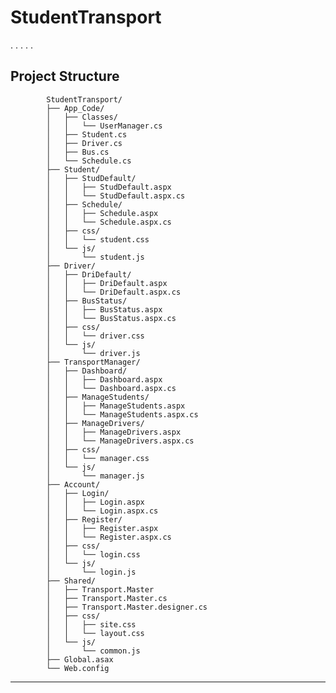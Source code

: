 # StudentTransport

.
.
.
.
.

## Project Structure

            StudentTransport/
            ├── App_Code/
            │   ├── Classes/
            │   │   └── UserManager.cs
            │   ├── Student.cs
            │   ├── Driver.cs
            │   ├── Bus.cs
            │   └── Schedule.cs
            ├── Student/
            │   ├── StudDefault/
            │   │   ├── StudDefault.aspx
            │   │   └── StudDefault.aspx.cs
            │   ├── Schedule/
            │   │   ├── Schedule.aspx
            │   │   └── Schedule.aspx.cs
            │   ├── css/
            │   │   └── student.css
            │   └── js/
            │       └── student.js
            ├── Driver/
            │   ├── DriDefault/
            │   │   ├── DriDefault.aspx
            │   │   └── DriDefault.aspx.cs
            │   ├── BusStatus/
            │   │   ├── BusStatus.aspx
            │   │   └── BusStatus.aspx.cs
            │   ├── css/
            │   │   └── driver.css
            │   └── js/
            │       └── driver.js
            ├── TransportManager/
            │   ├── Dashboard/
            │   │   ├── Dashboard.aspx
            │   │   └── Dashboard.aspx.cs
            │   ├── ManageStudents/
            │   │   ├── ManageStudents.aspx
            │   │   └── ManageStudents.aspx.cs
            │   ├── ManageDrivers/
            │   │   ├── ManageDrivers.aspx
            │   │   └── ManageDrivers.aspx.cs
            │   ├── css/
            │   │   └── manager.css
            │   └── js/
            │       └── manager.js
            ├── Account/
            │   ├── Login/
            │   │   ├── Login.aspx
            │   │   └── Login.aspx.cs
            │   ├── Register/
            │   │   ├── Register.aspx
            │   │   └── Register.aspx.cs
            │   ├── css/
            │   │   └── login.css
            │   └── js/
            │       └── login.js
            ├── Shared/
            │   ├── Transport.Master
            │   ├── Transport.Master.cs
            │   ├── Transport.Master.designer.cs
            │   ├── css/
            │   │   ├── site.css
            │   │   └── layout.css
            │   └── js/
            │       └── common.js
            ├── Global.asax
            └── Web.config

---
